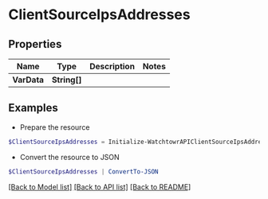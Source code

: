 # ClientSourceIpsAddresses
## Properties

Name | Type | Description | Notes
------------ | ------------- | ------------- | -------------
**VarData** | **String[]** |  | 

## Examples

- Prepare the resource
```powershell
$ClientSourceIpsAddresses = Initialize-WatchtowrAPIClientSourceIpsAddresses  -VarData [{&quot;name&quot;:&quot;123.123.123.123/24&quot;,&quot;description&quot;:&quot;Used for outbound network activities (Singapore)&quot;,&quot;region&quot;:&quot;SG&quot;,&quot;whitelist&quot;:true},{&quot;name&quot;:&quot;456.456.456.456/24&quot;,&quot;description&quot;:&quot;Used for outbound network activities (Australia)&quot;,&quot;region&quot;:&quot;AU&quot;,&quot;whitelist&quot;:true},{&quot;name&quot;:&quot;789.789.789.789&quot;,&quot;description&quot;:&quot;Used for WAF and whitelisting checks from Singapore (do not whitelist)&quot;,&quot;region&quot;:&quot;SG&quot;,&quot;whitelist&quot;:false},{&quot;name&quot;:&quot;wtwr.to&quot;,&quot;description&quot;:&quot;Used for blind XSS payloads and callbacks&quot;,&quot;region&quot;:&quot;US&quot;,&quot;whitelist&quot;:true}]
```

- Convert the resource to JSON
```powershell
$ClientSourceIpsAddresses | ConvertTo-JSON
```

[[Back to Model list]](../README.md#documentation-for-models) [[Back to API list]](../README.md#documentation-for-api-endpoints) [[Back to README]](../README.md)

